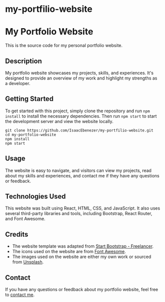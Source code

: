 # my-portfilio-website
<html>
  <body>
    <h1>My Portfolio Website</h1>
    <p>This is the source code for my personal portfolio website.</p>

<h2>Description</h2>
<p>My portfolio website showcases my projects, skills, and experiences. It's designed to provide an overview of my work and highlight my strengths as a developer.</p>

<h2>Getting Started</h2>
<p>To get started with this project, simply clone the repository and run <code>npm install</code> to install the necessary dependencies. Then run <code>npm start</code> to start the development server and view the website locally.</p>
<pre><code>git clone https://github.com/IsaacEbenezer/my-portfilio-website.git
cd my-portfolio-website
npm install
npm start
</code></pre>


<h2>Usage</h2>
<p>The website is easy to navigate, and visitors can view my projects, read about my skills and experiences, and contact me if they have any questions or feedback.</p>

<h2>Technologies Used</h2>
<p>This website was built using React, HTML, CSS, and JavaScript. It also uses several third-party libraries and tools, including Bootstrap, React Router, and Font Awesome.</p>

<h2>Credits</h2>
<ul>
  <li>The website template was adapted from <a href="https://startbootstrap.com/theme/freelancer">Start Bootstrap - Freelancer</a>.</li>
  <li>The icons used on the website are from <a href="https://fontawesome.com/">Font Awesome</a>.</li>
  <li>The images used on the website are either my own work or sourced from <a href="https://unsplash.com/">Unsplash</a>.</li>
</ul>


<h2>Contact</h2>
<p>If you have any questions or feedback about my portfolio website, feel free to <a href="isaacebe47@gmail.com">contact me</a>.</p>
  </body>
</html>
